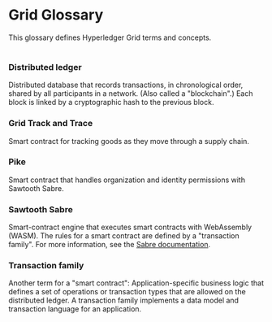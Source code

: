 # Grid Glossary

<!--
  Copyright (c) 2019-2020 Cargill Incorporated
  Licensed under Creative Commons Attribution 4.0 International License
  https://creativecommons.org/licenses/by/4.0/
-->

This glossary defines Hyperledger Grid terms and concepts.
<br><br>


<h3 class="glossary-header" id="distributed_ledger">
Distributed ledger
</h3>

<p class="glossary-definition">
Distributed database that records transactions, in chronological order,
shared by all participants in a network. (Also called a "blockchain".)
Each block is linked by a cryptographic hash to the previous block.
</p>

<h3 class="glossary-header" id="grid_track_and_trace">
Grid Track and Trace
</h3>

<p class="glossary-definition">
Smart contract for tracking goods as they move through a supply chain.
</p>

<h3 class="glossary-header" id="pike">
Pike
</h3>

<p class="glossary-definition">
Smart contract that handles organization and identity permissions with
Sawtooth Sabre.
</p>

<h3 class="glossary-header" id="sawtooth_sabre">
Sawtooth Sabre
</h3>

<p class="glossary-definition">
Smart-contract engine that executes smart contracts with WebAssembly (WASM).
The rules for a smart contract are defined by a "transaction family". For
more information, see the
<a href="https://sawtooth.hyperledger.org/docs/sabre/nightly/master/">
Sabre documentation</a>.
</p>

<h3 class="glossary-header" id="transaction_family">
Transaction family
</h3>

<p class="glossary-definition">
Another term for a "smart contract": Application-specific business logic
that defines a set of operations or transaction types that are allowed on
the distributed ledger. A transaction family implements a data model and
transaction language for an application.
</p>
